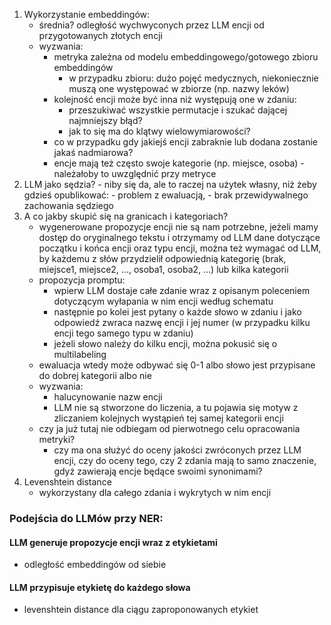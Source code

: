 
1) Wykorzystanie embeddingów:
	- średnia? odległość wychwyconych przez LLM encji od przygotowanych złotych encji
	- wyzwania:
		- metryka zależna od modelu embeddingowego/gotowego zbioru embeddingów
			- w przypadku zbioru: dużo pojęć medycznych, niekoniecznie muszą one występować w zbiorze (np. nazwy leków)
		- kolejność encji może być inna niż występują one w zdaniu:
			- przeszukiwać wszystkie permutacje i szukać dającej najmniejszy błąd?
			- jak to się ma do klątwy wielowymiarowości? 
		- co w przypadku gdy jakiejś encji zabraknie lub dodana zostanie jakaś nadmiarowa?
		- encje mają też często swoje kategorie (np. miejsce, osoba) - należałoby to uwzględnić przy metryce
2) LLM jako sędzia?
		- niby się da, ale to raczej na użytek własny, niż żeby gdzieś opublikować:
			- problem z ewaluacją,
			- brak przewidywalnego zachowania sędziego
3) A co jakby skupić się na granicach i kategoriach?
	- wygenerowane propozycje encji nie są nam potrzebne, jeżeli mamy dostęp do oryginalnego tekstu i otrzymamy od LLM dane dotyczące początku i końca encji oraz typu encji, można też wymagać od LLM, by każdemu z słów przydzielił odpowiednią kategorię (brak, miejsce1, miejsce2, ..., osoba1, osoba2, ...) lub kilka kategorii
	- propozycja promptu:
		- wpierw LLM dostaje całe zdanie wraz z opisanym poleceniem dotyczącym wyłapania w nim encji według schematu
		- następnie po kolei jest pytany o każde słowo w zdaniu i jako odpowiedź zwraca nazwę encji i jej numer (w przypadku kilku encji tego samego typu w zdaniu)
		- jeżeli słowo należy do kilku encji, można pokusić się o multilabeling
	- ewaluacja wtedy może odbywać się 0-1 albo słowo jest przypisane do dobrej kategorii albo nie
	- wyzwania:
		- halucynowanie nazw encji
		- LLM nie są stworzone do liczenia, a tu pojawia się motyw z zliczaniem kolejnych wystąpień tej samej kategorii encji
	- czy ja już tutaj nie odbiegam od pierwotnego celu opracowania metryki?
		- czy ma ona służyć do oceny jakości zwróconych przez LLM encji, czy do oceny tego, czy 2 zdania mają to samo znaczenie, gdyż zawierają encje będące swoimi synonimami?
4) Levenshtein distance
	- wykorzystany dla całego zdania i wykrytych w nim encji


### Podejścia do LLMów przy NER:
#### LLM generuje propozycje encji wraz z etykietami
- odległość embeddingów od siebie
#### LLM przypisuje etykietę do każdego słowa
- levenshtein distance dla ciągu zaproponowanych etykiet
